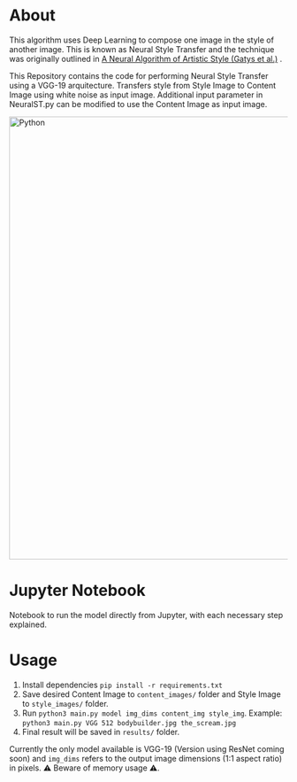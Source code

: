 # About
This algorithm uses Deep Learning to compose one image in the style of another image. This is known as Neural Style Transfer and the technique was originally outlined in  <a href = "https://arxiv.org/abs/1508.06576" >A Neural Algorithm of Artistic Style (Gatys et al.)</a> .

This Repository contains the code for performing Neural Style Transfer using a VGG-19 arquitecture.
Transfers style from Style Image to Content Image using white noise as input image. Additional input parameter in NeuralST.py can be modified to use the Content Image as input image.

<img align="middle" alt="Python" width="800px" src="NSTchart.svg" />

# Jupyter Notebook
Notebook to run the model directly from Jupyter, with each necessary step explained.

# Usage
1. Install dependencies `pip install -r requirements.txt`
2. Save desired Content Image to `content_images/` folder and Style Image to `style_images/` folder. 
3. Run `python3 main.py model img_dims content_img style_img`. Example: `python3 main.py VGG 512 bodybuilder.jpg the_scream.jpg`
4. Final result will be saved in `results/` folder.

Currently the only model available is VGG-19 (Version using ResNet coming soon) and `img_dims` refers to the output image dimensions (1:1 aspect ratio) in pixels. 
⚠️ Beware of memory usage ⚠️.
